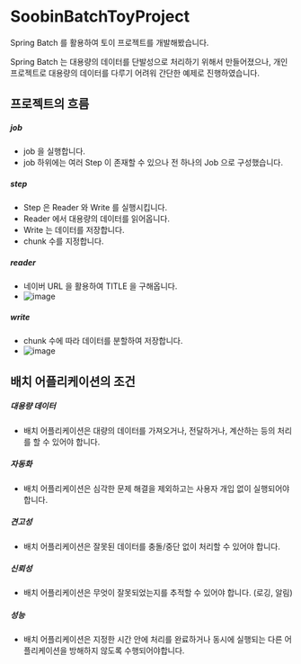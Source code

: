 # SoobinBatchToyProject
Spring Batch 를 활용하여 토이 프로젝트를 개발해봤습니다.

Spring Batch 는 대용량의 데이터를 단발성으로 처리하기 위해서 만들어졌으나,
개인 프로젝트로 대용량의 데이터를 다루기 어려워 간단한 예제로 진행하였습니다.

## 프로젝트의 흐름

##### job
- job 을 실행합니다.
- job 하위에는 여러 Step 이 존재할 수 있으나 전 하나의 Job 으로 구성했습니다.
##### step
- Step 은 Reader 와 Write 를 실행시킵니다.
- Reader 에서 대용량의 데이터를 읽어옵니다.
- Write 는 데이터를 저장합니다.
- chunk 수를 지정합니다.
##### reader
- 네이버 URL 을 활용하여 TITLE 을 구해옵니다.
- ![image](https://github.com/soobinJung/NaverSportNewsBatch/assets/66097044/32e95457-a3ec-464a-9a80-ef656a4d73cf)

##### write
- chunk 수에 따라 데이터를 분할하여 저장합니다.
- ![image](https://github.com/soobinJung/NaverSportNewsBatch/assets/66097044/429f7d64-454d-4d7b-86d9-e7b71c976b18)



## 배치 어플리케이션의 조건
##### 대용량 데이터
- 배치 어플리케이션은 대량의 데이터를 가져오거나, 전달하거나, 계산하는 등의 처리를 할 수 있어야 합니다.
##### 자동화
- 배치 어플리케이션은 심각한 문제 해결을 제외하고는 사용자 개입 없이 실행되어야 합니다.
##### 견고성
- 배치 어플리케이션은 잘못된 데이터를 충돌/중단 없이 처리할 수 있어야 합니다.
##### 신뢰성
- 배치 어플리케이션은 무엇이 잘못되었는지를 추적할 수 있어야 합니다. (로깅, 알림)
##### 성능
- 배치 어플리케이션은 지정한 시간 안에 처리를 완료하거나 동시에 실행되는 다른 어플리케이션을 방해하지 않도록 수행되어야합니다.

